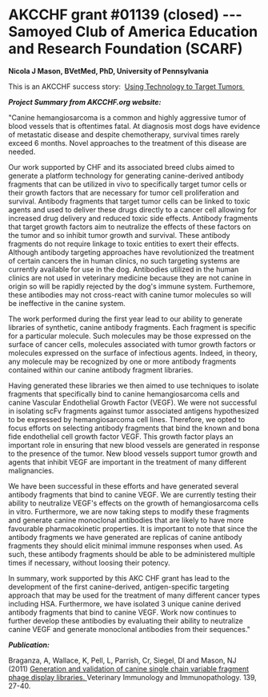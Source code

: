 
AKCCHF grant \#01139 (closed) ---  Samoyed Club of America Education and Research Foundation (SCARF)
===================================================================================================

**Nicola J Mason, BVetMed, PhD, University of Pennsylvania**

This is an AKCCHF success story:  [Using Technology to Target
Tumors ](http://www.akcchf.org/research/success-stories/using-technology-to-target.html)

***Project Summary from AKCCHF.org website:***

"Canine hemangiosarcoma is a common and highly aggressive tumor of blood
vessels that is oftentimes fatal. At diagnosis most dogs have evidence
of metastatic disease and despite chemotherapy, survival times rarely
exceed 6 months. Novel approaches to the treatment of this disease are
needed.

Our work supported by CHF and its associated breed clubs aimed to
generate a platform technology for generating canine-derived antibody
fragments that can be utilized in vivo to specifically target tumor
cells or their growth factors that are necessary for tumor cell
proliferation and survival. Antibody fragments that target tumor cells
can be linked to toxic agents and used to deliver these drugs directly
to a cancer cell allowing for increased drug delivery and reduced toxic
side effects. Antibody fragments that target growth factors aim to
neutralize the effects of these factors on the tumor and so inhibit
tumor growth and survival. These antibody fragments do not require
linkage to toxic entities to exert their effects. Although antibody
targeting approaches have revolutionized the treatment of certain
cancers the in human clinics, no such targeting systems are currently
available for use in the dog. Antibodies utilized in the human clinics
are not used in veterinary medicine because they are not canine in
origin so will be rapidly rejected by the dog\'s immune system.
Furthemore, these antibodies may not cross-react with canine tumor
molecules so will be ineffective in the canine system.

The work performed during the first year lead to our ability to generate
libraries of synthetic, canine antibody fragments. Each fragment is
specific for a particular molecule. Such molecules may be those
expressed on the surface of cancer cells, molecules associated with
tumor growth factors or molecules expressed on the surface of infectious
agents. Indeed, in theory, any molecule may be recognized by one or more
antibody fragments contained within our canine antibody fragment
libraries.

Having generated these libraries we then aimed to use techniques to
isolate fragments that specifically bind to canine hemangiosarcoma cells
and canine Vascular Endothelial Growth Factor (VEGF). We were not
successful in isolating scFv fragments against tumor associated antigens
hypothesized to be expressed by hemangiosarcoma cell lines. Therefore,
we opted to focus efforts on selecting antibody fragments that bind the
known and bona fide endothelial cell growth factor VEGF. This growth
factor plays an important role in ensuring that new blood vessels are
generated in response to the presence of the tumor. New blood vessels
support tumor growth and agents that inhibit VEGF are important in the
treatment of many different malignancies.

We have been successful in these efforts and have generated several
antibody fragments that bind to canine VEGF. We are currently testing
their ability to neutralize VEGF\'s effects on the growth of
hemangiosarcoma cells in vitro. Furthermore, we are now taking steps to
modify these fragments and generate canine monoclonal antibodies that
are likely to have more favourable pharmacokinetic properties. It is
important to note that since the antibody fragments we have generated
are replicas of canine antibody fragments they should elicit minimal
immune responses when used. As such, these antibody fragments should be
able to be administered multiple times if necessary, without loosing
their potency.

In summary, work supported by this AKC CHF grant has lead to the
development of the first canine-derived, antigen-specific targeting
approach that may be used for the treatment of many different cancer
types including HSA. Furthermore, we have isolated 3 unique canine
derived antibody fragments that bind to canine VEGF. Work now continues
to further develop these antibodies by evaluating their ability to
neutralize canine VEGF and generate monoclonal antibodies from their
sequences."

***Publication:***

Braganza, A, Wallace, K, Pell, L, Parrish, Cr, Siegel, Dl and Mason, NJ
(2011) [Generation and validation of canine single chain variable
fragment phage display
libraries. ](http://www.ncbi.nlm.nih.gov/pubmed/20817275)Veterinary
Immunology and Immunopathology. 139, 27-40.
